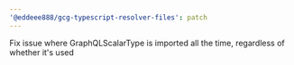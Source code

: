 ```yaml
---
'@eddeee888/gcg-typescript-resolver-files': patch
---
```


Fix issue where GraphQLScalarType is imported all the time, regardless of whether it's used
